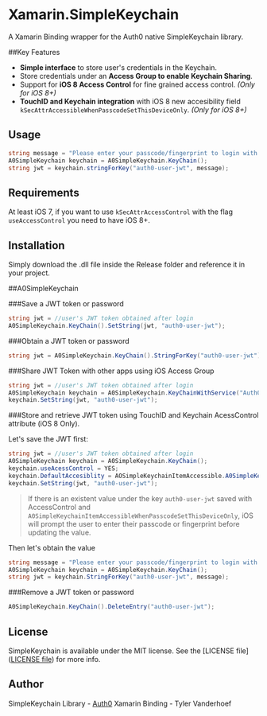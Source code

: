 Xamarin.SimpleKeychain
======================

A Xamarin Binding wrapper for the Auth0 native SimpleKeychain library.

##Key Features

- **Simple interface** to store user's credentials in the Keychain.
- Store credentials under an **Access Group to enable Keychain Sharing**.
- Support for **iOS 8 Access Control** for fine grained access control. _(Only for iOS 8+)_
- **TouchID and Keychain integration** with iOS 8 new accesibility field `kSecAttrAccessibleWhenPasscodeSetThisDeviceOnly`. _(Only for iOS 8+)_

## Usage

```csharp
string message = "Please enter your passcode/fingerprint to login with awesome App!.";
A0SimpleKeychain keychain = A0SimpleKeychain.KeyChain();
string jwt = keychain.stringForKey("auth0-user-jwt", message);
```

## Requirements

At least iOS 7, if you want to use `kSecAttrAccessControl` with the flag `useAccessControl` you need to have iOS 8+.

## Installation

Simply download the .dll file inside the Release folder and reference it in your project.

##A0SimpleKeychain

###Save a JWT token or password

```csharp
string jwt = //user's JWT token obtained after login
A0SimpleKeychain.KeyChain().SetString(jwt, "auth0-user-jwt");
```

###Obtain a JWT token or password

```csharp
string jwt = A0SimpleKeychain.KeyChain().StringForKey("auth0-user-jwt");
```

###Share JWT Token with other apps using iOS Access Group

```csharp
string jwt = //user's JWT token obtained after login
A0SimpleKeychain keychain = A0SimpleKeychain.KeyChainWithService("Auth0", "ABCDEFGH.com.mydomain.myaccessgroup");
keychain.SetString(jwt, "auth0-user-jwt");
```

###Store and retrieve JWT token using TouchID and Keychain AcessControl attribute (iOS 8 Only).

Let's save the JWT first:
```csharp
string jwt = //user's JWT token obtained after login
A0SimpleKeychain keychain = A0SimpleKeychain.KeyChain();
keychain.useAcessControl = YES;
keychain.DefaultAccesiblity = AOSimpleKeychainItemAccessible.A0SimpleKeychainItemAccessibleWhenPasscodeSetThisDeviceOnly;
keychain.SetString(jwt, "auth0-user-jwt");
```

>If there is an existent value under the key `auth0-user-jwt` saved with AccessControl and `A0SimpleKeychainItemAccessibleWhenPasscodeSetThisDeviceOnly`, iOS will prompt the user to enter their passcode or fingerprint before updating the value.

Then let's obtain the value
```csharp
string message = "Please enter your passcode/fingerprint to login with awesome App!.";
A0SimpleKeychain keychain = A0SimpleKeychain.KeyChain();
string jwt = keychain.StringForKey("auth0-user-jwt", message);
```

###Remove a JWT token or password
```csharp
A0SimpleKeychain.KeyChain().DeleteEntry("auth0-user-jwt");
```

## License

SimpleKeychain is available under the MIT license. See the [LICENSE file]([LICENSE file](https://github.com/auth0/SimpleKeychain/blob/master/LICENSE)) for more info.

## Author

SimpleKeychain Library - [Auth0](https://auth0.com)
Xamarin Binding - Tyler Vanderhoef
